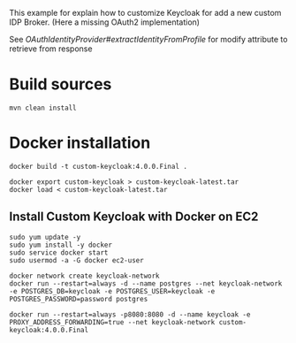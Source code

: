 This example for explain how to customize Keycloak for add a new custom IDP Broker. (Here a missing OAuth2 implementation)

See *OAuthIdentityProvider#extractIdentityFromProfile* for modify attribute to retrieve from response 


# Build sources
```
mvn clean install
```

# Docker installation

```
docker build -t custom-keycloak:4.0.0.Final . 
```

```
docker export custom-keycloak > custom-keycloak-latest.tar
docker load < custom-keycloak-latest.tar 
```


## Install Custom Keycloak with Docker on EC2

```
sudo yum update -y
sudo yum install -y docker
sudo service docker start
sudo usermod -a -G docker ec2-user

docker network create keycloak-network
docker run --restart=always -d --name postgres --net keycloak-network -e POSTGRES_DB=keycloak -e POSTGRES_USER=keycloak -e POSTGRES_PASSWORD=password postgres

docker run --restart=always -p8080:8080 -d --name keycloak -e PROXY_ADDRESS_FORWARDING=true --net keycloak-network custom-keycloak:4.0.0.Final
```

